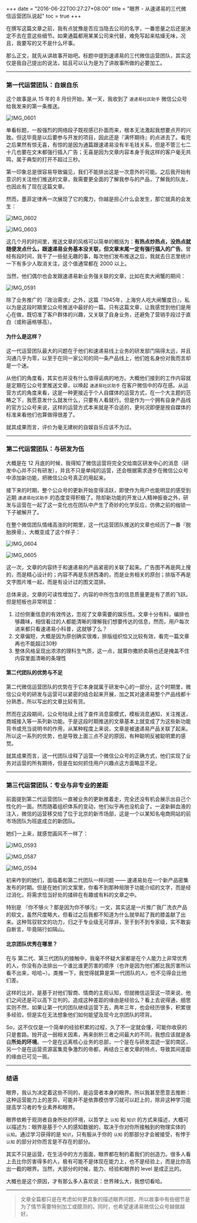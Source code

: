 +++
date = "2016-06-22T00:27:27+08:00"
title = "眼界 - 从速递易的三代微信运营团队说起"
toc = true
+++

在撰写这篇文章之前，我有点犹豫是否应当隐去公司的名字，一番思量之后还是决定不去在意这些细节。如果通篇都用某某公司来代替，难免写起来枯燥无味，况且，我要写的又不是什么坏事。

那么正文，就先从讲故事开始吧。标题中提到速递易的三代微信运营团队，其实这仅是我自己提出的说法，姑且可以认为是为了讲故事所做的必要加工。

***

### 第一代运营团队：自娱自乐

这个故事是从 15 年的 8 月份开始，某一天，我收到了 `速递易社区助手` 微信公众号给我发来的第一条推送。

![IMG_0601](http://ooo.0o0.ooo/2016/06/27/5771b7ddd5cd7.png)


单看标题，一股强烈的网络段子既视感已扑面而来，根本无法激起我想要点开的兴致。但这毕竟是以后要参与开发的项目，因此还是『满怀期待』的点进去了。看完之后果然有惊无喜，有惊的是因为通篇跟速递易没有半毛钱关系，但是不管三七二十几也要在文末都强行插入广告；无喜是因为文章内容本身于我这样的客户毫无共鸣，属于典型的打开不超过三秒。

第一印象总是很容易导致偏见，我们不能排出这是一次意外的可能。之后我开始有意识的关注他们推送的文章，我需要更全面的了解我参与的产品，了解我的队友，也因此有了现在这篇文章。

然而，墨菲定律再一次展现了它的魔力，你越是担心什么会发生，那它就真的会发生：

![IMG_0602](http://ooo.0o0.ooo/2016/06/27/5771b7de16f0c.png)

![IMG_0603](http://ooo.0o0.ooo/2016/06/27/5771b7d9e8753.png)

这几个月的时间里，推送文章的风格可以简单的概括为：**有热点炒热点，没热点就随便发点什么，跟速递易业务基本没关联，但文章末尾一定有强行插入的广告**。曾经有段时间，我干了一些挺无趣的事，每次他们发布推送之后，我就去日志里统计一下有多少人取消关注，这个值通常都在 2000 以上。

当然，他们偶尔也会发跟速递易新业务强关联的文章，比如在卖大闸蟹的期间：

![IMG_0591](http://ooo.0o0.ooo/2016/06/22/576a798e67950.jpg)

除了业务推广的『政治需求』之外，这篇『1945年，上海穷人吃大闸蟹度日』，私以为是这段时期里公众号推送中最好的一篇。只有这篇文章，让我感觉到他们是用心在做，既切准了客户群体的兴趣，又关联了自身业务，还避免了营销手段过于直白（或称逼格够高）。

#### 为什么是这样？

这一代运营团队最大的问题在于他们和速递易线上业务的研发部门隔得太远，并且沟通几乎为零，以至于在同一家公司的同一条产品线上，他们姓名身份对我而言却是一个迷。

从他们的角度看，其实也并没有什么值得诟病的地方。大概他们接到的工作内容就是定期在公众号里推送文章，以唤起 `速递易社区助手` 在客户微信中的存在感。从运营方式的角度来看，这是一种更接近于个人自媒体的运营方式，在一个大主题的范畴之下，我愿意发什么就发什么，只要有人看就行。但是作为一个拥有自身产品线的官方公众号来说，这样的运营方式本来就是不合适的，更何况即便是按自媒体的标准来看他们也算做得很差了。

就其成果而言，评价为毫无建树的自娱自乐应该不为过。

* * * 

### 第二代运营团队：与研发为伍

大概是在 12 月底的时候，我得知了微信运营将完全交给南区研发中心的消息（研发中心并不只有研发），并且不只是单纯的运营，还会根据需求逐步在微信公众号中添加新功能，把微信公众号真正的用起来。

接下来的时期，整个公众号的更新开始变得活跃，即使作为用户也能明显的感受到近期 `速递易社区助手` 的态度变得积极了。除却新功能的开发让人精神振奋之外，研发与运营在一起了这一变化也在团队中产生了奇妙的化学反应，仿佛之前的枷锁一下子被解开了。

在整个微信团队情绪高涨的时期里，这一代运营团队推送的文章也经历了一番『脱胎换骨』，大概变成了这个样子：

![IMG_0604](http://ooo.0o0.ooo/2016/06/27/5771b7dc22017.png)

![IMG_0605](http://ooo.0o0.ooo/2016/06/27/5771b7dc8e898.png)

这一次，文章的内容终于和速递易的产品紧密的关联了起来。广告图不再是网上搜的，而是精心设计的；内容不再是东拼西凑的，而是业务相关的原创；排版不再是文字图片堆一起，而是有设计过的图文混排。

总体来说，文章的可读性增加了，内容的中所包含的信息质量更是有了质的飞跃。但是短板也非常明显：

1. 过份侧重信息的有效传达，忽视了文章需要的娱乐性。文章十分有料，编排也够趣味，相信看过的人都能清晰的理解我们想要传达的信息，然而，用户每次进来都只看速递易小科普，这就够了么？
2. 文章偏短，大概是因为原创确实很难，排版组织恰又比较有效，看完一篇文章再也不能超过30秒
3. 整体风格呈现出浓浓的理科生气质，这一点，就算你撒娇卖萌也还是掩盖不住内容里面清晰的条理性

#### 第二代团队的优势与不足

第二代微信运营团队的优势在于它本身就属于研发中心的一部分，这个时期里，微信公众号的研发与运营可以紧密的结合起来开展，加之其对速递易整个产品线都十分熟悉，所以写出的文章比较有货。

然而在这段期间，公众号陆续上线了查件消息窗模式，模板消息通知，关注推送，商城接入等一系列新功能。于是这段时期推送的文章基本上就变成了为这些新功能背书或充当说明书的作用，从某种程度上来说，文章是被速递易产品关联了起来。所以这一系列的优势，也是导致上面三点不足的原因，有种聪明反被聪明累的感觉。

就其成果而言，这一代团队诠释了运营一个微信公众号的正确方式，他们实现了业务对运营的所有期待，但是在如何抓住用户兴趣点这方面略显不足。

* * *

### 第三代运营团队：专业与非专业的差距

前面提到第二代运营团队一直被业务的更新推着走，完全还没有机会展示出自己个性化的一面。然而随着组织体系的变动，他们似乎再也没机会了。一波新鲜血液的注入，微信的运营移交给了位于北京的新市场部，这是一个以某知名电商网站的前市场团队为班底成立的新团队。

她们一上来，就感觉画风不一样了：

![IMG_0593](http://ooo.0o0.ooo/2016/06/22/576a798ee6558.jpg)

![IMG_0587](http://ooo.0o0.ooo/2016/06/22/576a798f35e19.jpg)

![IMG_0594](http://ooo.0o0.ooo/2016/06/22/576a798f271a2.jpg)

初来咋到的她们，面临着和第二代团队一样问题 —— 速递易处在一个新产品密集发布的时期。但是在她们的文案里，你看不到那种局限于功能介绍的文字，而是经过消化，将需求恰当好处的揉碎在有趣或有料的文章之中。

特别是 『你不够火？那是因为你不够污』一文，其实这是一片推广我厂洗衣产品的软文，虽然尺度略大，但看过之后我都不知道为什么就举起了我的膝盖献了出来。这种驾驭软文的功力，归之于专业级无可厚非，至于到不到专家级，实不敢妄自断言，毕竟隔行如隔山。

#### 北京团队优秀在哪里？

在与 第二代、第三代团队的接触中，我毫不怀疑大家都是在个人能力上非常优秀的人，你没有办法排出一个谁比谁更厉害的顺序（也许是因为他们都比我厉害所以看不出来，哈哈~）。类推一下，我觉得就算是第一代团队的人，也不见得会比他们差。

这样的比对，是基于对他们智商、情商的主观认知，但就微信运营这一项来说，他们之间还是可以高下立判的。造成这种差距的缘由是经验么？看上去说得通，细思实则不然，如果让第一代的团队继续运营下去，两年三年，也会经历很多，积累很多经验，但是实在无法想象他们如何能望及现今北京团队的项背。

So，这不仅仅是一个简单的经验积累的过程，久了不一定就会懂，可能你收获的只是套路。抛开这一弱相关因素，再来剖析三者之间最大的不同，我想应该就是各自**所处的环境**。一个是在远离核心业务的总部，一个是在与研发混迹一室的南区，另一个是在运营资源富集竞争激烈的帝都，再结合三者文章的特点，导致其间差距的缘由已可见一斑。

* * *

### 结语

眼界，我认为决定着这些不同的，是运营者本身的眼界。所以我甚至愿意去推断：这种运营能力上的差异，可能并不是依靠模仿学习就可以赶上的，除非这种学习能提高学习者的专业素养和眼界。

眼界依赖于观测者自身所处的环境，以哲学上 `认知` 和 `知识` 的方式来描述，大概可以描述为：眼界是基于个人的感知数据的，取决于你对你所接触到的物理实体的 `认知`。通过学习获得的是 `知识`，只有服从于你的 `认知` 的那部分才会被接受，有悖于 `认知` 的部分对你而言是不存在的部分。

其实不只是运营，在生活中的方方面面，眼界都在制约着我们的创造力。很多人看上去比你厉害得多的人，极有可能不是体现在能力上，也不是经验上，而是比你高出一截的眼界。当然，大部分的时候，能力、经验和眼界的 level 是成正比的。

大概也是这个原因，才有那么多人喜欢说：世界辣么大，我想切看哈。

* * *

> 文章全篇都只是在考虑如何更具象的描述眼界问题，所以故事中有些细节是为了情节需要特别加工或臆测的。同时，也希望速递易微信公众号越做越好。






